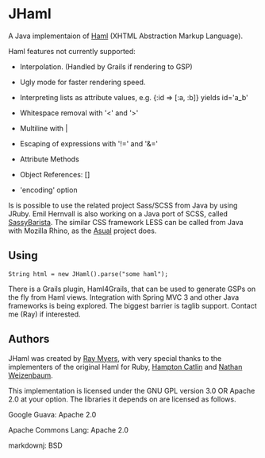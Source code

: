 # JHaml

A Java implementaion of [Haml](http://haml-lang.com/) (XHTML Abstraction Markup Language).

Haml features not currently supported:

* Interpolation. (Handled by Grails if rendering to GSP)

* Ugly mode for faster rendering speed.

* Interpreting lists as attribute values, e.g. {:id => [:a, :b]} yields id='a_b'

* Whitespace removal with '<' and '>'

* Multiline with |

* Escaping of expressions with '!=' and '&=' 

* Attribute Methods

* Object References: []

* 'encoding' option

Is is possible to use the related project Sass/SCSS from Java by using JRuby. Emil Hernvall is also working on a Java port of SCSS, called [SassyBarista](https://github.com/EmilHernvall/SassyBarista). The similar CSS framework LESS can be called from Java with Mozilla Rhino, as the [Asual](http://www.asual.com/lesscss/) project does.

## Using

    String html = new JHaml().parse("some haml");

There is a Grails plugin, Haml4Grails, that can be used to generate GSPs on the fly from Haml views. Integration with Spring MVC 3 and other Java frameworks is being explored. The biggest barrier is taglib support. Contact me (Ray) if interested.

## Authors

JHaml was created by [Ray Myers](http://cadrlife.com), with very special thanks to the implementers of the 
original Haml for Ruby, [Hampton Catlin](http://hamptoncatlin.com) and [Nathan Weizenbaum](http://nex-3.com).

This implementation is licensed under the GNU GPL version 3.0 OR Apache 2.0 at your option. The libraries it depends on are licensed as follows.

Google Guava: Apache 2.0

Apache Commons Lang: Apache 2.0

markdownj: BSD
